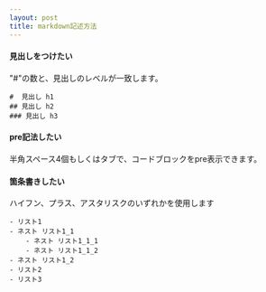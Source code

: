 ```yaml
---
layout: post
title: markdown記述方法
---
```


#### 見出しをつけたい
"#"の数と、見出しのレベルが一致します。

    #  見出し h1
    ## 見出し h2
    ### 見出し h3

#### pre記法したい
半角スペース4個もしくはタブで、コードブロックをpre表示できます。

#### 箇条書きしたい
ハイフン、プラス、アスタリスクのいずれかを使用します

    - リスト1
    - ネスト リスト1_1
        - ネスト リスト1_1_1
        - ネスト リスト1_1_2
    - ネスト リスト1_2
    - リスト2
    - リスト3

